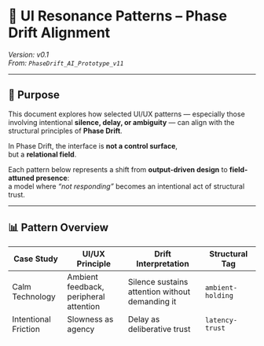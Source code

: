 # 🧩 UI Resonance Patterns – Phase Drift Alignment

*Version: v0.1*  
*From: `PhaseDrift_AI_Prototype_v11`*

---

## 🎯 Purpose

This document explores how selected UI/UX patterns — especially those involving intentional **silence, delay, or ambiguity** — can align with the structural principles of **Phase Drift**.

In Phase Drift, the interface is **not a control surface**,  
but a **relational field**.

Each pattern below represents a shift from **output-driven design** to **field-attuned presence**:  
a model where *“not responding”* becomes an intentional act of structural trust.

---

## 📊 Pattern Overview

| Case Study              | UI/UX Principle                       | Drift Interpretation                            | Structural Tag             |
|-------------------------|----------------------------------------|--------------------------------------------------|----------------------------|
| Calm Technology         | Ambient feedback, peripheral attention | Silence sustains attention without demanding it  | `ambient-holding`          |
| Intentional Friction    | Slowness as agency                     | Delay as deliberative trust                      | `latency-trust`            |
| Breathing Apps          | Guided pauses, rhythm without words    | Shared rhythm as presence, not instruction       | `rhythmic-co-presence`     |
| AI Trust Calibration    | Delayed output = deeper thinking       | Hesitation mirrors relational attunement         | `non-immediate-alignment`  |
| Companion Chatbot       | Minimal prompting, no task closure     | Co-presence without conversational obligation    | `non-prompting-companion`  |

---

## 🧪 Case Detail: “Friend” Chatbot

**Design Intent:**  
Offers passive companionship without initiating interaction.

**Observed Effect:**  
Users feel safe projecting thoughts with no response pressure.

**Drift Layer Activated:**  
`non-prompting-companion`

**Structural Value:**  
Supports decompression, presence, and non-performative expression.

---

## 🧭 Phase Drift Principles for UI

> These principles articulate how **silence becomes structure** in interaction design:

- **No response ≠ Absence**  
  → Non-action can still sustain relational continuity

- **Latency = Trust Calibration**  
  → Delay can signal care, not incompetence

- **Ambiguity invites Depth**  
  → Less prompting enables more reflection

- **Silence = Inclusion**  
  → Participation is not required for presence

- **Breath = Interface Rhythm**  
  → Timing patterns shape user pacing and decompression

---

## 💡 Design Implications

| Application Area           | Phase Drift Utility                        |
|----------------------------|--------------------------------------------|
| Ambient Interfaces         | Low-stimulation co-presence (e.g., rituals)|
| Neurodiverse UX (ASD, ADHD)| Rhythm-aligned pacing, minimal prompts     |
| Post-crisis Systems        | Silence as holding space, not avoidance    |
| Transitional Urban Spaces  | Breath-based UI pacing in liminal contexts |

> Phase Drift is not “human-like AI.”  
> It is **field-structured interaction**,  
> designed to reduce pressure — not simulate personality.

---

## 🛠 Implementation Notes

- Treat silence as a **valid state**, not as output failure  
- Modulate latency based on **user rhythm**, not system load  
- Avoid clarification prompts unless **explicitly invited**  
- Design for **co-presence**, not co-navigation

---

## 🧭 Next Steps

- [`06_crosscultural_drift_patterns.md`](./06_crosscultural_drift_patterns.md)  
  → Cross-cultural adaptations of field resonance

- [`07_latency_design_guidelines.md`](./07_latency_design_guidelines.md)  
  → Engineering latency as structure, not a side effect

### Optional PoC Explorations

- Ambient grief companion  
- Urban transition ritual bot  
- Non-verbal elder care presence module

> Phase Drift is not UX minimalism —  
> It is **interface structuralism**:  
> where latency, silence, and rhythm form the design grammar.

---

> Phase Drift is not UX minimalism.  
> It is **interface structuralism** —  
> where latency, silence, and rhythm become the design language.

